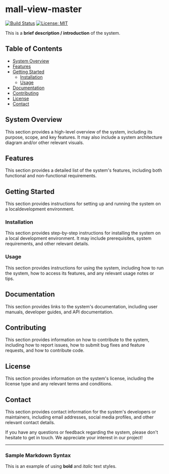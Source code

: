 # mall-view-master

[![Build Status](https://travis-ci.org/[username]/[reponame].svg?branch=master)](https://travis-ci.org/[username]/[reponame])
[![License: MIT](https://img.shields.io/badge/License-MIT-yellow.svg)](https://opensource.org/licenses/MIT)

This is a **brief description / introduction** of the system. 

## Table of Contents

- [System Overview](#system-overview)
- [Features](#features)
- [Getting Started](#getting-started)
  - [Installation](#installation)
  - [Usage](#usage)
- [Documentation](#documentation)
- [Contributing](#contributing)
- [License](#license)
- [Contact](#contact)

## System Overview

This section provides a high-level overview of the system, including its purpose, scope, and key features. It may also include a system architecture diagram and/or other relevant visuals.

## Features

This section provides a detailed list of the system's features, including both functional and non-functional requirements. 

## Getting Started

This section provides instructions for setting up and running the system on a localdevelopment environment.

### Installation

This section provides step-by-step instructions for installing the system on a local development environment. It may include prerequisites, system requirements, and other relevant details.

### Usage

This section provides instructions for using the system, including how to run the system, how to access its features, and any relevant usage notes or tips.

## Documentation

This section provides links to the system's documentation, including user manuals, developer guides, and API documentation.

## Contributing

This section provides information on how to contribute to the system, including how to report issues, how to submit bug fixes and feature requests, and how to contribute code.

## License

This section provides information on the system's license, including the license type and any relevant terms and conditions.

## Contact

This section provides contact information for the system's developers or maintainers, including email addresses, social media profiles, and other relevant contact details.

If you have any questions or feedback regarding the system, please don't hesitate to get in touch. We appreciate your interest in our project!

---

### Sample Markdown Syntax

This is an example of using **bold** and *italic* text styles.
